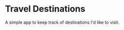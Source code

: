 # Travel Destinations

A simple app to keep track of destinations I'd like to visit.


```python

```
